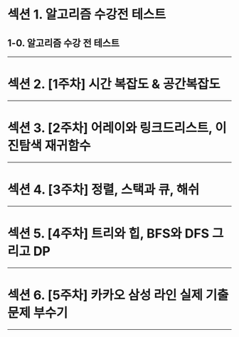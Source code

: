 # 섹션 1. 알고리즘 수강전 테스트
## 1-0. 알고리즘 수강 전 테스트

****
# 섹션 2. [1주차] 시간 복잡도 & 공간복잡도

****
# 섹션 3. [2주차] 어레이와 링크드리스트, 이진탐색 재귀함수

****
# 섹션 4. [3주차] 정렬, 스택과 큐, 해쉬

****
# 섹션 5. [4주차] 트리와 힙, BFS와 DFS 그리고 DP

****
# 섹션 6. [5주차] 카카오 삼성 라인 실제 기출 문제 부수기

****